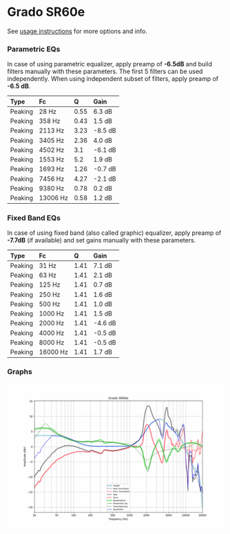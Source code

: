 # Grado SR60e
See [usage instructions](https://github.com/jaakkopasanen/AutoEq#usage) for more options and info.

### Parametric EQs
In case of using parametric equalizer, apply preamp of **-6.5dB** and build filters manually
with these parameters. The first 5 filters can be used independently.
When using independent subset of filters, apply preamp of **-6.5 dB**.

| Type    | Fc       |    Q | Gain    |
|:--------|:---------|:-----|:--------|
| Peaking | 28 Hz    | 0.55 | 6.3 dB  |
| Peaking | 358 Hz   | 0.43 | 1.5 dB  |
| Peaking | 2113 Hz  | 3.23 | -8.5 dB |
| Peaking | 3405 Hz  | 2.36 | 4.0 dB  |
| Peaking | 4502 Hz  | 3.1  | -6.1 dB |
| Peaking | 1553 Hz  | 5.2  | 1.9 dB  |
| Peaking | 1693 Hz  | 1.26 | -0.7 dB |
| Peaking | 7456 Hz  | 4.27 | -2.1 dB |
| Peaking | 9380 Hz  | 0.78 | 0.2 dB  |
| Peaking | 13006 Hz | 0.58 | 1.2 dB  |

### Fixed Band EQs
In case of using fixed band (also called graphic) equalizer, apply preamp of **-7.7dB**
(if available) and set gains manually with these parameters.

| Type    | Fc       |    Q | Gain    |
|:--------|:---------|:-----|:--------|
| Peaking | 31 Hz    | 1.41 | 7.1 dB  |
| Peaking | 63 Hz    | 1.41 | 2.1 dB  |
| Peaking | 125 Hz   | 1.41 | 0.7 dB  |
| Peaking | 250 Hz   | 1.41 | 1.6 dB  |
| Peaking | 500 Hz   | 1.41 | 1.0 dB  |
| Peaking | 1000 Hz  | 1.41 | 1.5 dB  |
| Peaking | 2000 Hz  | 1.41 | -4.6 dB |
| Peaking | 4000 Hz  | 1.41 | -0.5 dB |
| Peaking | 8000 Hz  | 1.41 | -0.5 dB |
| Peaking | 16000 Hz | 1.41 | 1.7 dB  |

### Graphs
![](./Grado%20SR60e.png)